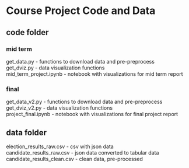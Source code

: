 # Course Project Code and Data

## code folder

### mid term
get_data.py - functions to download data and pre-preprocess <br>
get_dviz.py - data visualization functions <br>
mid_term_project.ipynb - notebook with visualizations for mid term report <br>

### final
get_data_v2.py - functions to download data and pre-preprocess <br>
get_dviz_v2.py - data visualization functions <br>
project_final.ipynb - notebook with visualizations for final project report <br>
 
## data folder
election_results_raw.csv - csv with json data <br>
candidate_results_raw.csv - json data converted to tabular data <br>
candidate_results_clean.csv - clean data, pre-processed <br>
